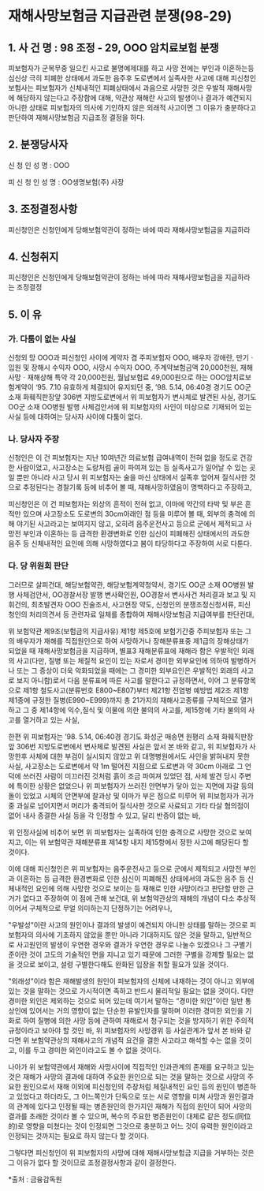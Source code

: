 # 재해사망보험금 지급관련 분쟁(98-29)

## 1. 사 건 명 : 98 조정 - 29, OOO 암치료보험 분쟁

피보험자가 군복무중 일으킨 사고로 불명예제대를 하고 사망 전에는 부인과 이혼하는등 심신상 극히 피폐한 상태에서 과도한 음주후 도로변에서 실족사한 사고에 대해 피신청인 보험사는 피보험자가 신체내적인 피폐상태에서 과음으로 사망한 것은 우발적 재해사망에 해당하지 않는다고 주장함에 대해, 약관상 재해란 사고의 발생이나 결과가 예견되지 아니한 상태로 피보험자의 의사에 기인하지 않은 외래적 사고이면 그 이유가 충분하다고 판단하여 재해사망보험금 지급조정 결정을 하다.  

## 2. 분쟁당사자
신  청  인  성  명 : OOO

피  신  청  인  성  명 : OO생명보험(주) 사장

## 3. 조정결정사항

피신청인은 신청인에게 당해보험약관이 정하는 바에 따라 재해사망보험금을 지급하라


## 4. 신청취지

피신청인은 신청인에게 당해보험약관이 정하는 바에 따라 재해사망보험금을 지급하라는 조정결정

## 5. 이    유

### 가. 다툼이 없는 사실

신청외 망 OOO과 피신청인 사이에 계약자 겸 주피보험자 OOO,  배우자 강애란, 만기ㆍ입원 및 장해시 수익자 OOO, 사망시 수익자 OOO, 주계약보험금액 20,000천원, 재해사망ㆍ재해상해 특약 각 20,000천원, 월납보험료 49,000원으로 하는 OOO암치료보험계약이 ‘95. 7.10 유효하게 체결되어 유지되던 중, ’98. 5.14, 06:40경 경기도 OO군 소재 화훼직판장앞 306번 지방도로변에서 위 피보험자가 변사체로 발견된 사실, 경기도 OO군 소재 OO병원 발행 사체검안서에 위 피보험자의 사인이 미상으로 기재되어 있는 사실 등에 대하여는 당사자 사이에 다툼이 없다.

### 나. 당사자 주장

신청인은 이 건 피보험자는 지난 10여년간 의료보험 급여내역이 전혀 없을 정도로 건강한 사람이었고, 사고장소는 도랑처럼 골이 파여져 있는 등 실족사고가 일어날 수 있는 곳일 뿐만 아니라 사고 당시 위 피보험자는 술을 마신 상태에서 실족후 엎어져 질식사한 것으로 추정된다는 경찰기록 등에 비추어 볼 때, 재해사망하였음이 명백하다고 주장하고,

피신청인은 이 건 피보험자는 외상의 흔적이 전혀 없고, 이마에 약간의 타박 및 부은 흔적만 있으며 사고장소도 도로변의 30cm아래인 점 등을 미루어 볼 때, 외부의 충격에 의해 야기된 사고라고는 보여지지 않고, 오히려 음주운전사고 등으로 군에서 제적되고 사망전 부인과 이혼하는 등 급격한 환경변화로 인한 심신이 피폐해진 상태에서의 과도한 음주 등 신체내적인 요인에 의해 사망하였다고 봄이 타당하다고 주장하여 서로 다툰다.


### 다. 당 위원회 판단

그러므로 살피건대, 해당보험약관, 해당보험계약청약서, 경기도 OO군 소재 OO병원 발행 사체검안서, OO경찰서장 발행 변사확인원, OO경찰서 변사사건 처리결과 보고 및 지휘건의, 최초발견자 OOO 진술조서, 사고현장 약도, 신청인의 분쟁조정신청서류, 피신청인의 처리의견서 등 관련자료 일체를 종합하여 재해사망보험금 지급여부를 판단컨대,

위 보험약관 제9조(보험금의 지급사유) 제1항 제5호에 보험기간중 주피보험자 또는 그의 배우자가 재해를 직접원인으로 하여 사망하거나 장해분류표중 제1급의 장해상태가 되었을 때 재해사망보험금을 지급하며, 별표3 재해분류표에 재해라 함은 우발적인 외래의 사고(다만, 질병 또는 체질적 요인이 있는 자로서 경미한 외부요인에 의하여 발병하거나 또는 그 증상이 더욱 악화되었을 때에는 그 경미한 외부요인은 우발적인 외래의 사고로 보지 아니함)로서 다음 분류표에 따른 사고를 말한다고 규정하면서, 이어 그 분류항목으로 제1항 철도사고(분류번호 E800~E807)부터 제21항 전염병 예방법 제2조 제1항 제1종에 규정한 질병(E990~E999)까지  총 21가지의 재해사고종류를 구체적으로 열거하고 그 중 제14항에 익수,질식 및 이물에 의한 불의의 사고를, 제15항에 기타 불의의 사고를 열거하고 있는 사실,

한편 위 피보험자는 ’98. 5.14, 06:40경 경기도 화성군 매송면 원평리 소재 화훼직판장앞 306번 지방도로변에서 변사체로 발견된 사실은 앞서 본 바와 같고, 위 피보험자가 사망한후 사체에 대한 부검이 실시되지 않았고 위 대명병원에서도 사인을 밝혀내지 못한 사실, 사고장소는 도로변에서 약 1m 떨어진 지점으로 도로변과 약 30cm 아래로 그 언덕에 쓰러진 사람이 미끄러진 것처럼 흙이 조금 파여져 있었던 점,  사체 발견 당시 주변에 특이한 상황은 없었으나 위 피보험자가 쓰러진 안면부가 닿아 있는 지면에 자갈 등의 돌이 있었고 시체의 안면부에 찰과상 및 이마가 부은 점으로 미루어 위 피보험자가 귀가중 과실로 넘어지면서 머리가 충격되어 질식사한 것으로 사료되고 기타 타살 혐의점이 없어 내사 종결한 사실 등을 각 인정할 수 있고, 달리 반증이 없는 바,

위 인정사실에 비추어 보면 위 피보험자는 실족하여 인한 충격으로 사망한 것으로 보여지고, 이는 위 보험약관 재해분류표 제14항 내지 제15항에서 정한 사고에 해당된다 할 것이다.

이에 대해 피신청인은 위 피보험자는 음주운전사고 등으로 군에서 제적되고 사망전 부인과 이혼하는 등 급격한 환경변화로 인한 심신이 피폐해진 상태에서의 과도한 음주 등 신체내적인 요인에 의해 사망한 것으로 보이는 등 재해로 인한 사망이라고 판단할 만한 근거가 없다고 주장하여 이 점에 관해 보건대, 위 보험약관상의 재해의 개념이 다소 추상적이어서 구체적으로 무얼 의미하는지 단정하기는 어려우나,

"우발성"이란 사고의 원인이나 결과의 발생이 예견되지 아니한 상태를 말하는 것으로 피보험자의 의사에 기초하지 않았을 뿐만 아니라 기대하지도 않은 것을 말하고, 일반적으로 사고원인의 발생이 우연한 경우와 결과가 우연한 경우로 나눌수 있겠으나 그 구별기준이란 것이 고도의 기술적인 면을 지니고 있기 때문에 그러한 구별을 강제할 필요는 없을 것으로 보이고, 설령 구별한다해도 완화된 입장을 취할 필요가 있을 것이다.

"외래성"이라 함은 재해발생의 원인이 피보험자의 신체에 내재하는 것이 아니고 외부에 있는 것을 말하는 것으로 가시적이면 족하고 반드시 물리적일 필요는 없을 것이다. 다만 경미한 외인은 제외하는 것으로 되어 있는데 여기서 말하는 “경미한 외인”이란 일반 통상인에 있어서는 거의 영향이 없는 단순한 유발인자를 말하며 이러한 경미한 외인을 기화로 하여 질병에 의한 사망 등에 관하여 재해로서 청구되는 것을 방지하기 위한 주의적 규정이라고 보아야 할 것인 바, 위 피보험자의 사망경위 등 사실관계가 앞서 본 바와 같다면 위 보험약관상의 재해사고의 개념적 요건을 결한 사고라고 해석할 수는 없을 것이고, 이를 두고 경미한 외인이라고도 볼 수 없을 것이다. 

나아가 위 보험약관에서 재해와 사망사이에 직접적인 인과관계의 존재를 요구하고 있는 것은 재해가 사망의 결과에 대하여 주요한 원인으로 되는 것을 말하는 것으로  사망의 주요한 원인으로서 재해 이외에  피신청인의 주장처럼  체질내적인 요인 등의 원인이 병존하고 있었다고 하더라도, 그 어느쪽인가 단독으로 또는 서로 영향을 미쳐 사망과 원인결과의 관계에 있다고 인정될 때는 병존원인의 한가지인 재해가 직접의 원인이 되어 사망의 결과를 초래한 것이라 볼 수 있으며, 복수의 주요한 병존원인이 대체로 같은 정도(同位的)로 영향을 미쳤다는 것이 인정되면 그것으로 충분하고 어느 것이 유력한 원인이라고 인정되는 것까지는 필요로 하지 않는다 할 것이다. 

그렇다면 피신청인이 위 피보험자의 사망에 대해 재해사망보험금 지급을 거부하는 것은 그 이유가 없다 할 것이므로 조정결정사항과 같이 결정한다.

*출처 : 금융감독원
